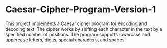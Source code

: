 # Caesar-Cipher-Program-Version-1
This project implements a Caesar cipher program for encoding and decoding text. The cipher works by shifting each character in the text by a specified number of positions. The program supports lowercase and uppercase letters, digits, special characters, and spaces.
